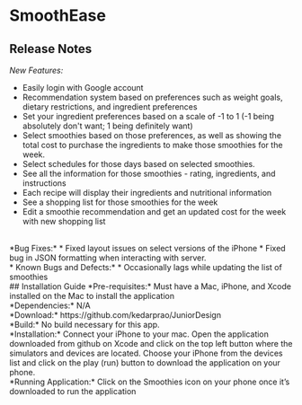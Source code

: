 # SmoothEase

## Release Notes
*New Features:*  
* Easily login with Google account  
* Recommendation system based on preferences such as weight goals, dietary restrictions, and ingredient preferences  
* Set your ingredient preferences based on a scale of -1 to 1 (-1 being absolutely don't want; 1 being definitely want)  
* Select smoothies based on those preferences, as well as showing the total cost to purchase the ingredients to make those smoothies for the week.  
* Select schedules for those days based on selected smoothies.  
* See all the information for those smoothies - rating, ingredients, and instructions  
* Each recipe will display their ingredients and nutritional information  
* See a shopping list for those smoothies for the week  
* Edit a smoothie recommendation and get an updated cost for the week with new shopping list  
<br/>
*Bug Fixes:*  
* Fixed layout issues on select versions of the iPhone  
* Fixed bug in JSON formatting when interacting with server.  
<br/>
* Known Bugs and Defects:*  
* Occasionally lags while updating the list of smoothies  
<br/>
## Installation Guide
*Pre-requisites:*  
Must have a Mac, iPhone, and Xcode installed on the Mac to install the application  
<br/>
*Dependencies:*  
N/A  
<br/>
*Download:*  
https://github.com/kedarprao/JuniorDesign  
<br/>
*Build:*  
No build necessary for this app.  
<br/>
*Installation:*  
Connect your iPhone to your mac. Open the application downloaded from github on Xcode and click on the top left button where the simulators and devices are located.   Choose your iPhone from the devices list and click on the play (run) button to download the application on your phone.  
<br/>
*Running Application:*  
Click on the Smoothies icon on your phone once it’s downloaded to run the application  
